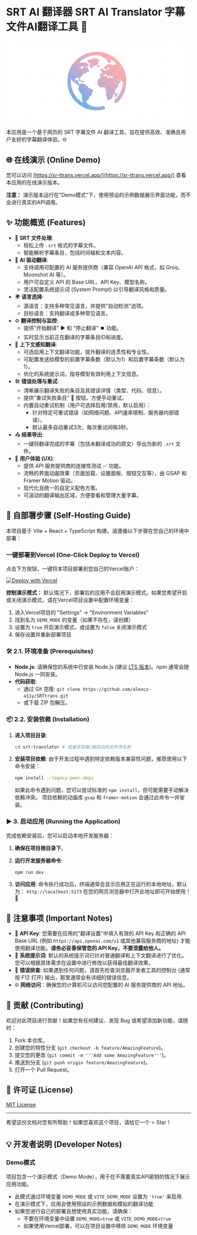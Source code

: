 # SRT AI 翻译器 SRT AI Translator 字幕文件AI翻译工具 🚀

![SRT AI Translator Banner](./public/images/translator.jpg)

本应用是一个基于网页的 SRT 字幕文件 AI 翻译工具，旨在提供高效、准确且用户友好的字幕翻译体验。🌐

## 🌐 在线演示 (Online Demo)

您可以访问 [https://sr-ttrans.vercel.app/](https://sr-ttrans.vercel.app/) 查看本应用的在线演示版本。

**注意：** 演示版本运行在"Demo模式"下，使用预设的示例数据展示界面功能，而不会进行真实的API调用。

## ✨ 功能概览 (Features)

*   📄 **SRT 文件处理**:
    *   轻松上传 `.srt` 格式的字幕文件。
    *   智能解析字幕条目，包括时间轴和文本内容。
*   🤖 **AI 驱动翻译**:
    *   支持调用可配置的 AI 服务提供商（兼容 OpenAI API 格式，如 Groq、Moonshot AI 等）。
    *   用户可自定义 API 的 Base URL、API Key、模型名称。
    *   灵活配置系统提示词 (System Prompt) 以引导翻译风格和质量。
*   🌍 **语言选择**:
    *   源语言：支持多种常见语言，并提供"自动检测"选项。
    *   目标语言：支持翻译成多种常见语言。
*   ⚙️ **翻译控制与监控**:
    *   提供"开始翻译" ▶️ 和 "停止翻译" ⏹️ 功能。
    *   实时显示当前正在翻译的字幕条目ID和进度。
*   🔗 **上下文感知翻译**:
    *   可选启用上下文翻译功能，提升翻译的连贯性和专业性。
    *   可配置发送给模型的前置字幕条数（默认为1）和后置字幕条数（默认为1）。
    *   优化的系统提示词，指导模型有效利用上下文信息。
*   🛠️ **错误处理与重试**:
    *   清晰展示翻译失败的条目及其错误详情（类型、代码、信息）。
    *   提供"重试失败条目" 🔁 按钮，方便手动重试。
    *   内置自动重试机制（用户可选择启用/禁用，默认启用）：
        *   针对特定可重试错误（如网络问题、API速率限制、服务器内部错误）。
        *   默认最多自动重试3次，每次重试间隔3秒。
*   📤 **结果导出**:
    *   一键将翻译完成的字幕（包括未翻译成功的原文）导出为新的 `.srt` 文件。
*   🎨 **用户体验 (UX)**:
    *   提供 API 服务提供商的连接性测试 ✅ 功能。
    *   流畅的界面动画效果（页面加载、设置面板、按钮交互等），由 GSAP 和 Framer Motion 驱动。
    *   现代化且统一的自定义配色方案。
    *   可滚动的翻译输出区域，方便查看和管理大量字幕。

## 🚀 自部署步骤 (Self-Hosting Guide)

本项目基于 Vite + React + TypeScript 构建。请遵循以下步骤在您自己的环境中部署：

### 一键部署到Vercel (One-Click Deploy to Vercel)

点击下方按钮，一键将本项目部署到您自己的Vercel账户：

[![Deploy with Vercel](https://vercel.com/button)](https://vercel.com/new/clone?repository-url=https://github.com/alexcz-a11y/SRTtrans)

**控制演示模式：** 默认情况下，部署后的应用不会启用演示模式。如果您希望开启或关闭演示模式，请在Vercel项目设置中配置环境变量：
1. 进入Vercel项目的 "Settings" -> "Environment Variables"
2. 找到名为 `DEMO_MODE` 的变量（如果不存在，请创建）
3. 设置为 `true` 开启演示模式，或设置为 `false` 关闭演示模式
4. 保存设置并重新部署项目

### 🛠️ 2.1. 环境准备 (Prerequisites)

*   **Node.js**: 请确保您的系统中已安装 Node.js (建议 [LTS 版本](https://nodejs.org/))。npm 通常会随 Node.js 一同安装。
*   **代码获取**:
    *   通过 Git 克隆: `git clone https://github.com/alexcz-a11y/SRTtrans.git`
    *   或下载 ZIP 包解压。

### 📦 2.2. 安装依赖 (Installation)

1.  **进入项目目录**:
    ```bash
    cd srt-translator # 或者您克隆/解压后的文件夹名称
    ```

2.  **安装项目依赖**:
    由于开发过程中遇到特定依赖版本兼容性问题，推荐使用以下命令安装：
    ```bash
    npm install --legacy-peer-deps
    ```
    如果此命令遇到问题，您可以尝试标准的 `npm install`，但可能需要手动解决依赖冲突。
    项目依赖的动画库 `gsap` 和 `framer-motion` 会通过此命令一并安装。

### ▶️ 3. 启动应用 (Running the Application)

完成依赖安装后，您可以启动本地开发服务器：

1.  **确保在项目根目录下**。

2.  **运行开发服务器命令**:
    ```bash
    npm run dev
    ```

3.  **访问应用**:
    命令执行成功后，终端通常会显示应用正在运行的本地地址，默认为：
    `http://localhost:5173`
    在您的网页浏览器中打开此地址即可开始使用！ 🎉

## 📝 注意事项 (Important Notes)

*   🔑 **API Key**: 您需要在应用的"翻译设置"中填入有效的 API Key 和正确的 API Base URL (例如 `https://api.openai.com/v1` 或其他兼容服务商的地址) 才能使用翻译功能。**请务必妥善保管您的 API Key，不要泄露给他人。**
*   🧠 **系统提示词**: 默认的系统提示词已针对普通翻译和上下文翻译进行了优化。您可以根据具体需求在设置中进行修改以获得最佳翻译效果。
*   🐛 **错误排查**: 如果遇到任何问题，请首先检查浏览器开发者工具的控制台 (通常按 F12 打开) 输出，那里通常会有详细的错误信息。
*   🌐 **网络访问**：确保您的计算机可以访问您配置的 AI 服务提供商的 API 地址。

## 🤝 贡献 (Contributing)

欢迎对此项目进行贡献！如果您有任何建议、发现 Bug 或希望添加新功能，请随时：
1.  Fork 本仓库。
2.  创建您的特性分支 (`git checkout -b feature/AmazingFeature`)。
3.  提交您的更改 (`git commit -m '''Add some AmazingFeature'''`)。
4.  推送到分支 (`git push origin feature/AmazingFeature`)。
5.  打开一个 Pull Request。

## 📄 许可证 (License)

[MIT License](LICENSE.md) <!-- 您可以后续添加一个 MIT 许可证文件 -->

---
希望这份文档对您有所帮助！如果您喜欢这个项目，请给它一个 ⭐ Star！

## 💡 开发者说明 (Developer Notes)

### Demo模式
项目包含一个演示模式（Demo Mode），用于在不需要真实API密钥的情况下展示应用功能。

* 此模式通过环境变量 `DEMO_MODE` 或 `VITE_DEMO_MODE` 设置为 `'true'` 来启用
* 在演示模式下，应用会使用预设的示例数据和模拟的翻译功能
* 如果您进行自己的部署且想使用真实功能，请确保：
  * 不要在环境变量中设置 `DEMO_MODE=true` 或 `VITE_DEMO_MODE=true`
  * 如果使用Vercel部署，可以在项目设置中移除 `DEMO_MODE` 环境变量
